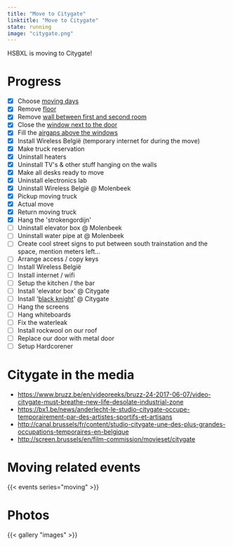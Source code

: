 ```yaml
---
title: "Move to Citygate"
linktitle: "Move to Citygate"
state: running
image: "citygate.png"
---
```


HSBXL is moving to Citygate!

# Progress

- [X] Choose [moving days](/events/moving)
- [X] Remove [floor](images/IMG_20181120_183839.jpg)
- [X] Remove [wall between first and second room](images/IMG_20181204_180039.jpg)
- [X] Close the [window next to the door](images/IMG_0021_result.JPG)
- [X] Fill the [airgaps above the windows](images/IMG_0023_result.JPG)
- [X] Install Wireless België (temporary internet for during the move)
- [X] Make truck reservation
- [X] Uninstall heaters
- [X] Uninstall TV's & other stuff hanging on the walls
- [X] Make all desks ready to move
- [X] Uninstall electronics lab
- [X] Uninstall Wireless België @ Molenbeek
- [X] Pickup moving truck
- [X] Actual move
- [X] Return moving truck
- [X] Hang the 'strokengordijn'
- [ ] Uninstall elevator box @ Molenbeek
- [ ] Uninstall water pipe at @ Molenbeek
- [ ] Create cool street signs to put between south trainstation and the space, mention meters left...
- [ ] Arrange access / copy keys
- [ ] Install Wireless België
- [ ] Install internet / wifi
- [ ] Setup the kitchen / the bar
- [ ] Install 'elevator box' @ Citygate
- [ ] Install '[black knight](/projects/black_knight)' @ Citygate
- [ ] Hang the screens
- [ ] Hang whiteboards
- [ ] Fix the waterleak
- [ ] Install rockwool on our roof
- [ ] Replace our door with metal door
- [ ] Setup Hardcorener

# Citygate in the media

- https://www.bruzz.be/en/videoreeks/bruzz-24-2017-06-07/video-citygate-must-breathe-new-life-desolate-industrial-zone
- https://bx1.be/news/anderlecht-le-studio-citygate-occupe-temporairement-par-des-artistes-sportifs-et-artisans
- http://canal.brussels/fr/content/studio-citygate-une-des-plus-grandes-occupations-temporaires-en-belgique
- http://screen.brussels/en/film-commission/movieset/citygate

# Moving related events
{{< events series="moving" >}}

# Photos
{{< gallery "images" >}}

